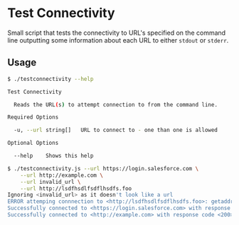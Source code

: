 # Test Connectivity #
Small script that tests the connectivity to URL's specified on the command line outputting some information about each URL to either `stdout` or `stderr`.

## Usage ##
```bash
$ ./testconnectivity --help

Test Connectivity

  Reads the URL(s) to attempt connection to from the command line.

Required Options

  -u, --url string[]   URL to connect to - one than one is allowed

Optional Options

  --help    Shows this help

$ ./testconnectivity.js --url https://login.salesforce.com \
    --url http://example.com \
    --url invalid_url \
    --url http://lsdfhsdlfsdflhsdfs.foo
Ignoring <invalid_url> as it doesn't look like a url
ERROR attemping connnection to <http://lsdfhsdlfsdflhsdfs.foo>: getaddrinfo ENOTFOUND lsdfhsdlfsdflhsdfs.foo lsdfhsdlfsdflhsdfs.foo:80
Successfully connected to <https://login.salesforce.com> with response code <200> and content-type <text/html; charset=UTF-8>
Successfully connected to <http://example.com> with response code <200> and content-type <text/html; charset=UTF-8>
```
